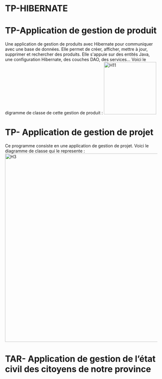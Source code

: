 # TP-HIBERNATE

# TP-Application de gestion de produit
Une application de gestion de produits avec Hibernate pour communiquer avec une base de données.
Elle permet de créer, afficher, mettre à jour, supprimer et rechercher des produits. Elle s'appuie sur des entités Java, une configuration Hibernate, 
des couches DAO, des services...
Voici le digramme de classe de cette gestion de produit : 
<img width="173" alt="H11" src="https://github.com/WafaaK/TP-HIBERNATE/assets/147450674/8d5b98a4-e0c4-43d0-9eb4-715c5e2871a9">



# TP- Application de gestion de projet
Ce programme consiste en une application de gestion de projet.
Voici le diagramme de classe qui le represente : 
<img width="622" alt="H3" src="https://github.com/WafaaK/TP-HIBERNATE/assets/147450674/7592ea7e-3ae9-4bc6-8f0d-b04078ea9d04">


# TAR- Application de gestion de l’état civil des citoyens de notre province


